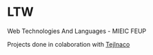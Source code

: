 # **LTW**



Web Technologies And Languages - MIEIC FEUP

Projects done in colaboration with [TejInaco](https://github.com/TejInaco)

